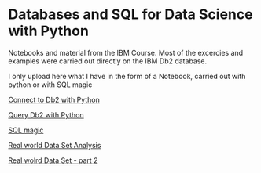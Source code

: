 # Databases and SQL for Data Science with Python

Notebooks and material from the IBM Course. Most of the excercies and examples were carried out directly on the IBM Db2 database. 

I only upload here what I have in the form of a Notebook, carried out with python or with SQL magic

[Connect to Db2 with Python]()

[Query Db2 with Python]()

[SQL magic]()

[Real world Data Set Analysis]()

[Real wolrd Data Set - part 2]()
